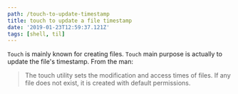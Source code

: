 ```yaml
---
path: /touch-to-update-timestamp
title: touch to update a file timestamp
date: '2019-01-23T12:59:37.121Z'
tags: [shell, til]
---
```

`Touch` is mainly known for creating files. `Touch` main purpose is actually to update the file's timestamp. From the man:
>The touch utility sets the modification and access times of files.  If any file does not exist, it is created with default permissions.
